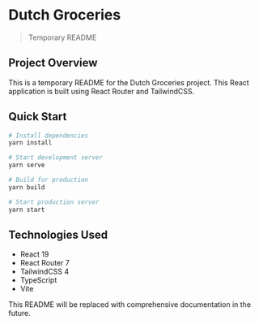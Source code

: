 # Dutch Groceries

> Temporary README

## Project Overview

This is a temporary README for the Dutch Groceries project. This React application is built using React Router and TailwindCSS.

## Quick Start

```bash
# Install dependencies
yarn install

# Start development server
yarn serve

# Build for production
yarn build

# Start production server
yarn start
```

## Technologies Used

- React 19
- React Router 7
- TailwindCSS 4
- TypeScript
- Vite

This README will be replaced with comprehensive documentation in the future.
